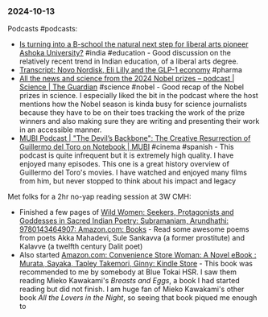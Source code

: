 ### 2024-10-13
Podcasts #podcasts:
- [Is turning into a B-school the natural next step for liberal arts pioneer Ashoka University?](https://www.listennotes.com/podcasts/daybreak/is-turning-into-a-b-school-tpGMo5O8s0v/) #india #education - Good discussion on the relatively recent trend in Indian education, of a liberal arts degree.
- [Transcript: Novo Nordisk, Eli Lilly and the GLP-1 economy](https://www.ft.com/content/dcdb1169-d020-4e3f-987c-321b5910c1d1) #pharma 
- [All the news and science from the 2024 Nobel prizes – podcast | Science | The Guardian](https://www.theguardian.com/science/audio/2024/oct/09/all-the-news-and-science-from-the-2024-nobel-prizes-podcast) #science #nobel - Good recap of the Nobel prizes in science. I especially liked the bit in the podcast where the host mentions how the Nobel season is kinda busy for science journalists because they have to be on their toes tracking the work of the prize winners and also making sure they are writing and presenting their work in an accessible manner.
- [MUBI Podcast | "The Devil’s Backbone": The Creative Resurrection of Guillermo del Toro on Notebook | MUBI](https://mubi.com/en/notebook/posts/mubi-podcast-the-devil-s-backbone-the-creative-resurrection-of-guillermo-del-toro) #cinema #spanish - This podcast is quite infrequent but it is extremely high quality. I have enjoyed many episodes. This one is a great history overview of Guillermo del Toro's movies. I have watched and enjoyed many films from him, but never stopped to think about his impact and legacy

Met folks for a 2hr no-yap reading session at 3W CMH:
- Finished a few pages of [Wild Women: Seekers, Protagonists and Goddesses in Sacred Indian Poetry: Subramaniam, Arundhathi: 9780143464907: Amazon.com: Books](https://www.amazon.com/Wild-Women-Seekers-Protagonists-Goddesses/dp/0143464906) - Read some awesome poems from poets Akka Mahadevi, Sule Sankavva (a former prostitute) and Kalavve (a twelfth century Dalit poet)
- Also started [Amazon.com: Convenience Store Woman: A Novel eBook : Murata, Sayaka, Tapley Takemori, Ginny: Kindle Store](https://www.amazon.com/Convenience-Store-Woman-Sayaka-Murata-ebook/dp/B075VC651Y) - This book was recommended to me by somebody at Blue Tokai HSR. I saw them reading Mieko Kawakami's _Breasts and Eggs_, a book I had started reading but did not finish. I am huge fan of Mieko Kawakami's other book _All the Lovers in the Night_, so seeing that book piqued me enough to 